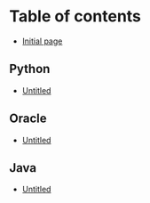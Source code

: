 # Table of contents

* [Initial page](README.md)

## Python

* [Untitled](python/untitled.md)

## Oracle

* [Untitled](oracle/untitled.md)

## Java

* [Untitled](java/untitled.md)

